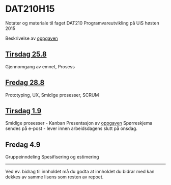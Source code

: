 # DAT210H15
Notater og materiale til faget DAT210 Programvareutvikling på UiS høsten 2015


Beskrivelse av [oppgaven](Oppgave.md)

##  [Tirsdag 25.8](notater/2015-08-25.md)
Gjennomgang av emnet, Prosess

## [Fredag 28.8](notater/2015-08-28.md)  
Prototyping, UX, Smidige prosesser, SCRUM

## [Tirsdag 1.9](notater/2015-09-01.md)
Smidige prosesser - Kanban
Presentasjon av [oppgaven](Oppgave.md)
Spørreskjema sendes på e-post - lever innen arbeidsdagens slutt på onsdag. 

## Fredag  4.9 
Gruppeinndeling
Spesifisering og estimering

----



Ved ev. bidrag til innholdet må du godta at innholdet du bidrar med kan dekkes av samme lisens som resten av repoet. 
